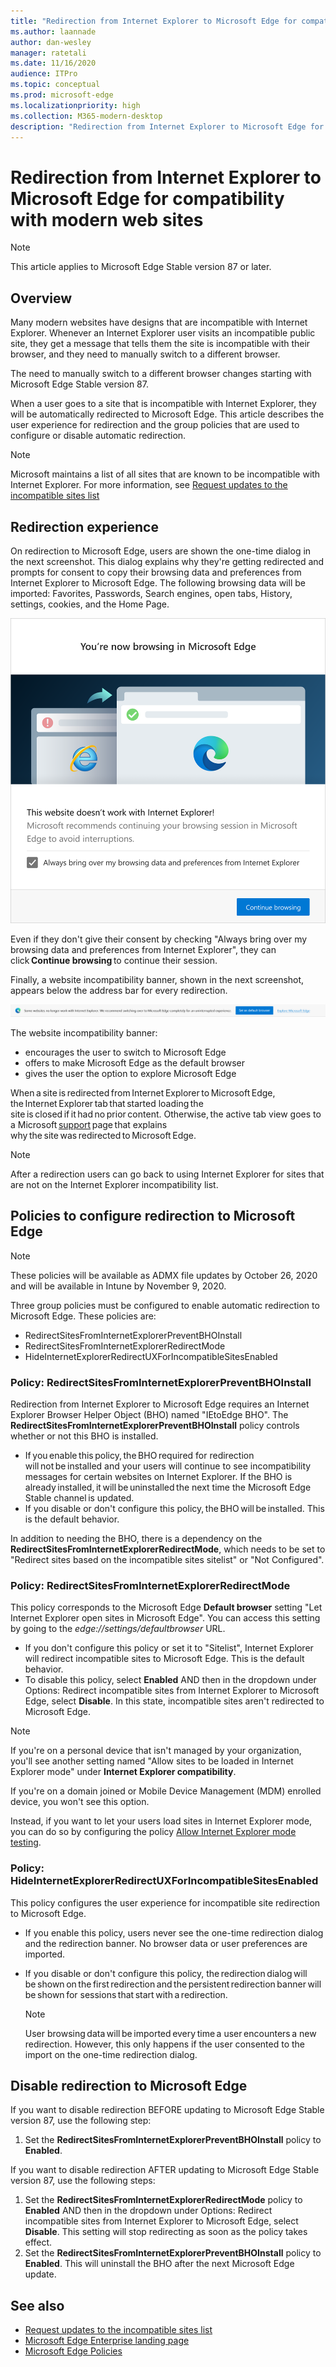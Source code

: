 ```yaml
---
title: "Redirection from Internet Explorer to Microsoft Edge for compatibility with modern web sites"
ms.author: laannade
author: dan-wesley
manager: ratetali
ms.date: 11/16/2020
audience: ITPro
ms.topic: conceptual
ms.prod: microsoft-edge
ms.localizationpriority: high
ms.collection: M365-modern-desktop
description: "Redirection from Internet Explorer to Microsoft Edge for compatibility with modern web sites"
---
```


# Redirection from Internet Explorer to Microsoft Edge for compatibility with modern web sites

> [!NOTE]
> This article applies to Microsoft Edge Stable version 87 or later.

## Overview

Many modern websites have designs that are incompatible with Internet Explorer. Whenever an Internet Explorer user visits an incompatible public site, they get a message that tells them the site is incompatible with their browser, and they need to manually switch to a different browser.

The need to  manually switch to a different browser changes starting with Microsoft Edge Stable version 87.

When a user goes to a site that is incompatible with Internet Explorer, they will be automatically redirected to Microsoft Edge. This article describes the user experience for redirection and the group policies that are used to configure or disable automatic redirection.

> [!NOTE]
> Microsoft maintains a list of all sites that are known to be incompatible with Internet Explorer. For more information, see [Request updates to the incompatible sites list](https://docs.microsoft.com/microsoft-edge/web-platform/ie-to-microsoft-edge-redirection#request-an-update-to-the-ie-compatibility-list)

## Redirection experience

On redirection to Microsoft Edge, users are shown the one-time dialog in the next screenshot. This dialog explains why they're getting redirected and prompts for consent to copy their browsing data and preferences from Internet Explorer to Microsoft Edge. The following browsing data will be imported: Favorites, Passwords, Search engines, open tabs, History, settings, cookies, and the Home Page.

![Browsing notification and prompt to import data and preferences.](media/edge-learnmore-neededge/neededge-dialog1.png)

Even if they don't give their consent by checking "Always bring over my browsing data and preferences from Internet Explorer", they can click **Continue browsing** to continue their session.

Finally, a website incompatibility banner, shown in the next screenshot, appears below the address bar for every redirection.

![Notification about modern sites and prompt to set Microsoft Edge as default browser or explore Microsoft Edge.](media/edge-learnmore-neededge/neededge-banner.png)

The website incompatibility banner:

- encourages the user to switch to Microsoft Edge
- offers to make Microsoft Edge as the default browser
- gives the user the option to explore Microsoft Edge

When a site is redirected from Internet Explorer to Microsoft Edge, the Internet Explorer tab that started loading the site is closed if it had no prior content. Otherwise, the active tab view goes to a  Microsoft [support](https://support.microsoft.com/office/the-website-you-were-trying-to-reach-doesn-t-work-with-internet-explorer-8f5fc675-cd47-414c-9535-12821ddfc554?ui=en-US&rs=en-US&ad=US) page that explains why the site was redirected to Microsoft Edge.

> [!NOTE]
> After a redirection users can go back to using Internet Explorer for sites that are not on the Internet Explorer incompatibility list.  

## Policies to configure redirection to Microsoft Edge

> [!NOTE]
> These policies will be available as ADMX file updates by October 26, 2020 and will be available in Intune by November 9, 2020.

Three group policies must be configured to enable automatic redirection to Microsoft Edge. These policies are:

- RedirectSitesFromInternetExplorerPreventBHOInstall
- RedirectSitesFromInternetExplorerRedirectMode
- HideInternetExplorerRedirectUXForIncompatibleSitesEnabled

### Policy: RedirectSitesFromInternetExplorerPreventBHOInstall

Redirection from Internet Explorer to Microsoft Edge requires an Internet Explorer Browser Helper Object (BHO) named "IEtoEdge BHO". The **RedirectSitesFromInternetExplorerPreventBHOInstall** policy controls whether or not this BHO is installed.  

- If you enable this policy, the BHO required for redirection will not be installed and your users will continue to see incompatibility messages for certain websites on Internet Explorer. If the BHO is already installed, it will be uninstalled the next time the Microsoft Edge Stable channel is updated.
- If you disable or don't configure this policy, the BHO will be installed. This is the default behavior.

In addition to needing the BHO, there is a dependency on the **RedirectSitesFromInternetExplorerRedirectMode**, which needs to be set to "Redirect sites based on the incompatible sites sitelist" or "Not Configured".

### Policy: RedirectSitesFromInternetExplorerRedirectMode

 This policy corresponds to the Microsoft Edge **Default browser** setting "Let Internet Explorer open sites in Microsoft Edge". You can access this setting by going to the *edge://settings/defaultbrowser* URL.  

- If you don't configure this policy or set it to "Sitelist", Internet Explorer will redirect incompatible sites to Microsoft Edge. This is the default behavior.
- To disable this policy, select **Enabled** AND then in the dropdown under Options: Redirect incompatible sites from Internet Explorer to Microsoft Edge, select **Disable**. In this state, incompatible sites aren't redirected to Microsoft Edge.

> [!NOTE]
> If you're on a personal device that isn't  managed by your organization, you'll see another setting named "Allow sites to be loaded in Internet Explorer mode" under **Internet Explorer compatibility**.
>
>If you're on a domain joined or Mobile Device Management (MDM) enrolled device, you won't see this option.
>
> Instead, if you want to let your users load sites in Internet Explorer mode, you can do so by configuring the policy [Allow Internet Explorer mode testing](https://docs.microsoft.com/deployedge/microsoft-edge-policies#allow-internet-explorer-mode-testing).

### Policy: HideInternetExplorerRedirectUXForIncompatibleSitesEnabled

This policy configures the user experience for incompatible site redirection to Microsoft Edge.  

- If you enable this policy, users never see the one-time redirection dialog and the redirection banner. No browser data or user preferences are imported.
- If you disable or don't configure this policy, the redirection dialog will be shown on the first redirection and the persistent redirection banner will be shown for sessions that start with a redirection.

  > [!NOTE]
  > User browsing data will be imported every time a user encounters a new redirection. However, this only happens if the user consented to the import on the one-time redirection dialog.

## Disable redirection to Microsoft Edge

If you want to disable redirection BEFORE updating to Microsoft Edge Stable version 87, use the following step:

1. Set the **RedirectSitesFromInternetExplorerPreventBHOInstall** policy to **Enabled**.

If you want to disable redirection AFTER updating to Microsoft Edge Stable version 87, use the following steps:

1. Set the **RedirectSitesFromInternetExplorerRedirectMode** policy to **Enabled** AND then in the dropdown under Options: Redirect incompatible sites from Internet Explorer to Microsoft Edge, select **Disable**. This setting will stop redirecting as soon as the policy takes effect.
2. Set the **RedirectSitesFromInternetExplorerPreventBHOInstall** policy to **Enabled**. This will uninstall the BHO after the next Microsoft Edge update.

## See also

- [Request updates to the incompatible sites list](https://docs.microsoft.com/microsoft-edge/web-platform/ie-to-microsoft-edge-redirection#request-an-update-to-the-ie-compatibility-list)
- [Microsoft Edge Enterprise landing page](https://aka.ms/EdgeEnterprise)
- [Microsoft Edge Policies](https://docs.microsoft.com/deployedge/microsoft-edge-policies)